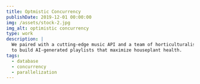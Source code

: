 ```yaml
---
title: Optmistic Concurrency
publishDate: 2019-12-01 00:00:00
img: /assets/stock-2.jpg
img_alt: optimistic concurrency
type: work
description: |
  We paired with a cutting-edge music API and a team of horticulturalists
  to build AI-generated playlists that maximize houseplant health.
tags:
  - database
  - concurrency
  - parallelization
---
```


